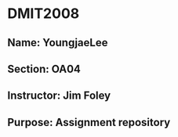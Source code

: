 # DMIT2008

## Name: YoungjaeLee
## Section: OA04
## Instructor: Jim Foley
## Purpose: Assignment repository
